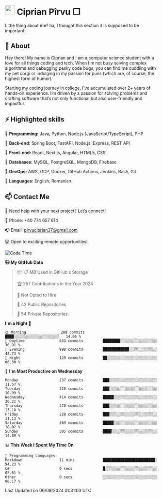 # <img height="32px" src="https://user-images.githubusercontent.com/74038190/216122041-518ac897-8d92-4c6b-9b3f-ca01dcaf38ee.png"> Ciprian Pîrvu ❐ </h1>

Little thing about me? ha, I thought this section it is supposed to be important.

## 🧐 About

Hey there! My name is Ciprian and I am a computer science student with a love for all things coding and tech. When I'm not busy solving complex algorithms and debugging pesky code bugs, you can find me cuddling with my pet corgi or indulging in my passion for puns (which are, of course, the highest form of humor).

Starting my coding journey in college, I've accumulated over 2+ years of hands-on experience. I’m driven by a passion for solving problems and crafting software that’s not only functional but also user-friendly and impactful.


## ⚡ Highlighted skills

🎯 **Programming:** Java, Python, Node.js (JavaScript/TypeScript), PHP

🎯 **Back-end:** Spring Boot, FastAPI, Node.js, Express, REST API

🎯 **Front-end:** React, Next.js, Angular, HTML5, CSS

🎯 **Databases:** MySQL, PostgreSQL, MongoDB, Firebase

🎯 **DevOps:** AWS, GCP, Docker, GitHub Actions, Jenkins, Bash, Git

🎯 **Languages:** English, Romanian



## 📫 Contact Me

🤝 Need help with your next project? Let’s connect!

📱 Phone: +40 774 657 614

📭 Email: pirvuciprian37@gmail.com


💻 Open to exciting remote opportunities!

<!--START_SECTION:waka-->
![Code Time](http://img.shields.io/badge/Code%20Time-2%2C125%20hrs%2033%20mins-blue)

**🐱 My GitHub Data** 

> 📦 1.7 MB Used in GitHub's Storage 
 > 
> 🏆 257 Contributions in the Year 2024
 > 
> 🚫 Not Opted to Hire
 > 
> 📜 42 Public Repositories 
 > 
> 🔑 54 Private Repositories 
 > 
**I'm a Night 🦉** 

```text
🌞 Morning                288 commits         ████░░░░░░░░░░░░░░░░░░░░░   14.06 % 
🌆 Daytime                633 commits         ████████░░░░░░░░░░░░░░░░░   30.91 % 
🌃 Evening                998 commits         ████████████░░░░░░░░░░░░░   48.73 % 
🌙 Night                  129 commits         ██░░░░░░░░░░░░░░░░░░░░░░░   06.30 % 
```
📅 **I'm Most Productive on Wednesday** 

```text
Monday                   237 commits         ███░░░░░░░░░░░░░░░░░░░░░░   11.57 % 
Tuesday                  225 commits         ███░░░░░░░░░░░░░░░░░░░░░░   10.99 % 
Wednesday                414 commits         █████░░░░░░░░░░░░░░░░░░░░   20.21 % 
Thursday                 270 commits         ███░░░░░░░░░░░░░░░░░░░░░░   13.18 % 
Friday                   228 commits         ███░░░░░░░░░░░░░░░░░░░░░░   11.13 % 
Saturday                 369 commits         █████░░░░░░░░░░░░░░░░░░░░   18.02 % 
Sunday                   305 commits         ████░░░░░░░░░░░░░░░░░░░░░   14.89 % 
```


📊 **This Week I Spent My Time On** 

```text
💬 Programming Languages: 
Markdown                 11 mins             ████████████████████████░   94.23 % 
C#                       0 secs              █░░░░░░░░░░░░░░░░░░░░░░░░   05.61 % 
Other                    0 secs              ░░░░░░░░░░░░░░░░░░░░░░░░░   00.17 % 
```


 Last Updated on 06/09/2024 01:31:03 UTC
<!--END_SECTION:waka-->

